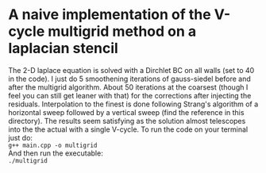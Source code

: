 # A naive implementation of the V-cycle multigrid method on a laplacian stencil
The 2-D laplace equation is solved with a Dirchlet BC on all walls (set to 40 in the code). I just do 5 smoothening iterations of gauss-siedel before and after the multigrid algorithm. About 50 iterations at the coarsest (though I feel you can still get leaner with that) for the corrections after injecting the residuals. Interpolation to the finest is done following Strang's algorithm of a horizontal sweep followed by a vertical sweep (find the reference in this directory). The results seem satisfying as the solution almost telescopes into the the actual with a single V-cycle.
To run the code on your terminal just do:\
```g++ main.cpp -o multigrid```\
And then run the executable: \
```./multigrid```
